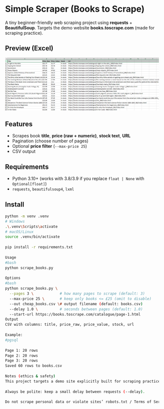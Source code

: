 # Simple Scraper (Books to Scrape)

A tiny beginner-friendly web scraping project using **requests** + **BeautifulSoup**.
Targets the demo website **books.toscrape.com** (made for scraping practice).

## Preview (Excel)

<p align="center">
  <img src="excel-preview.png" alt="CSV opened in Excel — sample output" width="900">
</p>

## Features
- Scrapes book **title**, **price (raw + numeric)**, **stock text**, **URL**
- Pagination (choose number of pages)
- Optional **price filter** (`--max-price 25`)
- CSV output

## Requirements
- Python 3.10+ (works with 3.8/3.9 if you replace `float | None` with `Optional[float]`)
- `requests`, `beautifulsoup4`, `lxml`

## Install
```bash
python -m venv .venv
# Windows
.\.venv\Scripts\activate
# macOS/Linux
source .venv/bin/activate

pip install -r requirements.txt

Usage
#bash
python scrape_books.py

Options
#bash
python scrape_books.py \
  --pages 3 \            # how many pages to scrape (default: 3)
  --max-price 25 \       # keep only books <= £25 (omit to disable)
  --out cheap_books.csv \# output filename (default: books.csv)
  --delay 1.0 \          # seconds between pages (default: 1.0)
  --start-url https://books.toscrape.com/catalogue/page-1.html
Output
CSV with columns: title, price_raw, price_value, stock, url

Example:
#pgsql

Page 1: 20 rows
Page 2: 20 rows
Page 3: 20 rows
Saved 60 rows to books.csv

Notes (ethics & safety)
This project targets a demo site explicitly built for scraping practice.

Always be polite: keep a small delay between requests (--delay).

Do not scrape personal data or violate sites’ robots.txt / Terms of Service.

